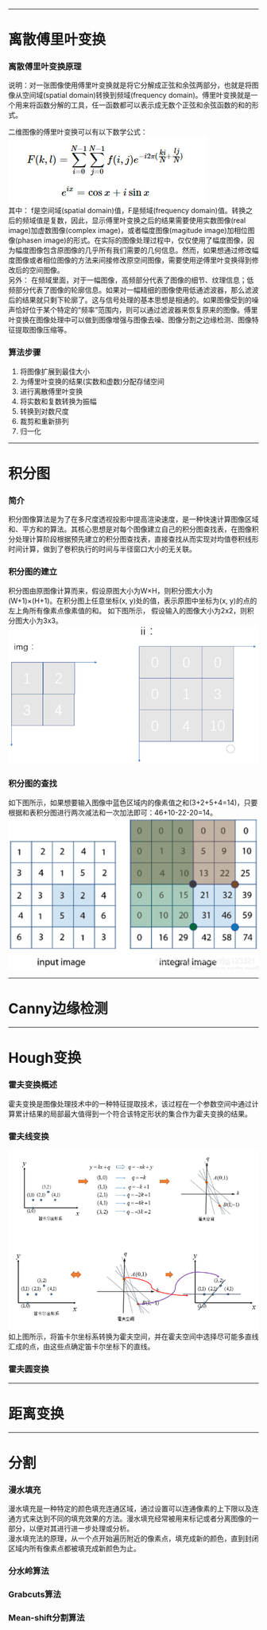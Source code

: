 ----------------------------------------------------------------------
# 离散傅里叶变换
### 离散傅里叶变换原理
说明：对一张图像使用傅里叶变换就是将它分解成正弦和余弦两部分，也就是将图像从空间域(spatial domain)转换到频域(frequency domain)。傅里叶变换就是一个用来将函数分解的工具，任一函数都可以表示成无数个正弦和余弦函数的和的形式。  

二维图像的傅里叶变换可以有以下数学公式：  
![image](https://github.com/Otto-Xu/MyCodeRepository/blob/master/OpenCv/LearningOpenCv3/12.%20Image%20Analysis/%E4%BA%8C%E7%BB%B4%E5%9B%BE%E5%83%8F%E7%9A%84%20%E5%82%85%E9%87%8C%E5%8F%B6%E5%8F%98%E6%8D%A2%E5%85%AC%E5%BC%8F.png)  
其中： f是空间域(spatial domain)值，F是频域(frequency domain)值。转换之后的频域值是复数，因此，显示傅里叶变换之后的结果需要使用实数图像(real image)加虚数图像(complex image)，或者幅度图像(magitude image)加相位图像(phasen image)的形式。在实际的图像处理过程中，仅仅使用了幅度图像，因为幅度图像包含原图像的几乎所有我们需要的几何信息。然而，如果想通过修改幅度图像或者相位图像的方法来间接修改原空间图像，需要使用逆傅里叶变换得到修改后的空间图像。  
另外： 在频域里面，对于一幅图像，高频部分代表了图像的细节、纹理信息；低频部分代表了图像的轮廓信息。如果对一幅精细的图像使用低通滤波器，那么滤波后的结果就只剩下轮廓了。这与信号处理的基本思想是相通的。如果图像受到的噪声恰好位于某个特定的“频率”范围内，则可以通过滤波器来恢复原来的图像。傅里叶变换在图像处理中可以做到图像增强与图像去噪、图像分割之边缘检测、图像特征提取图像压缩等。
### 算法步骤
1. 将图像扩展到最佳大小
2. 为傅里叶变换的结果(实数和虚数)分配存储空间
3. 进行离散傅里叶变换
4. 将实数和复数转换为振幅
5. 转换到对数尺度
6. 裁剪和重新排列
7. 归一化

----------------------------------------------------------------------
# 积分图
### 简介  
积分图像算法是为了在多尺度透视投影中提高渲染速度，是一种快速计算图像区域和、平方和的算法。其核心思想是对每个图像建立自己的积分图查找表，在图像积分处理计算阶段根据预先建立的积分图查找表，直接查找从而实现对均值卷积线形时间计算，做到了卷积执行的时间与半径窗口大小的无关联。
### 积分图的建立
积分图由原图像计算而来，假设原图大小为W×H，则积分图大小为(W+1)×(H+1)。在积分图上任意坐标(x, y)处的值，表示原图中坐标为(x, y)的点的左上角所有像素点像素值的和。 如下图所示， 假设输入的图像大小为2x2，则积分图大小为3x3。  
![image](https://github.com/Otto-Xu/MyCodeRepository/blob/master/OpenCv/LearningOpenCv3/12.%20Image%20Analysis/%E7%A7%AF%E5%88%86%E5%9B%BE%E7%9A%84%E5%BB%BA%E7%AB%8B.png)
### 积分图的查找
如下图所示，如果想要输入图像中蓝色区域内的像素值之和(3+2+5+4=14)，只要根据和表积分图进行两次减法和一次加法即可：46+10-22-20=14。  
![image](https://github.com/Otto-Xu/MyCodeRepository/blob/master/OpenCv/LearningOpenCv3/12.%20Image%20Analysis/%E7%A7%AF%E5%88%86%E5%9B%BE%E7%9A%84%E6%9F%A5%E6%89%BE.png)



----------------------------------------------------------------------
# Canny边缘检测


----------------------------------------------------------------------
# Hough变换
### 霍夫变换概述  
霍夫变换是图像处理技术中的一种特征提取技术，该过程在一个参数空间中通过计算累计结果的局部最大值得到一个符合该特定形状的集合作为霍夫变换的结果。
### 霍夫线变换  
![image](https://github.com/Otto-Xu/MyCodeRepository/blob/master/OpenCv/LearningOpenCv3/12.%20Image%20Analysis/%E9%9C%8D%E5%A4%AB%E7%BA%BF%E5%8F%98%E6%8D%A2.png)  
如上图所示，将笛卡尔坐标系转换为霍夫空间，并在霍夫空间中选择尽可能多直线汇成的点，由这些点确定笛卡尔坐标下的直线。
### 霍夫圆变换

----------------------------------------------------------------------
# 距离变换
----------------------------------------------------------------------
# 分割
### 漫水填充  
漫水填充是一种特定的颜色填充连通区域，通过设置可以连通像素的上下限以及连通方式来达到不同的填充效果的方法。漫水填充经常被用来标记或者分离图像的一部分，以便对其进行进一步处理或分析。  
漫水填充法的原理，从一个点开始遍历附近的像素点，填充成新的颜色，直到封闭区域内所有像素点都被填充成新颜色为止。  


### 分水岭算法
### Grabcuts算法
### Mean-shift分割算法
